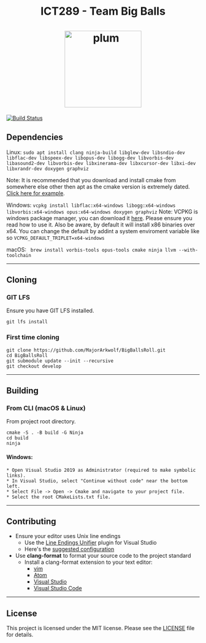 <h1 align="center">
   ICT289 - Team Big Balls
   <br>
   <br>
   <img src="https://i.imgur.com/xumKzG5.png" alt="plum" width="200"></a>
</h1>



[![Build Status](https://www.travis-ci.com/MajorArkwolf/ICT289.svg?token=cpQtXoFFuizqCsLDGgMe&branch=main)](https://www.travis-ci.com/MajorArkwolf/ICT289)

## Dependencies
Linux: ```sudo apt install clang ninja-build libglew-dev libsndio-dev libflac-dev libspeex-dev libopus-dev libogg-dev libvorbis-dev libasound2-dev libvorbis-dev libxinerama-dev
libxcursor-dev libxi-dev libxrandr-dev doxygen graphviz```

Note: It is recommended that you download and install cmake from somewhere else other then apt as the cmake version is extremely dated. [Click here for example](https://askubuntu.com/questions/355565/how-do-i-install-the-latest-version-of-cmake-from-the-command-line). 

Windows: ```vcpkg install libflac:x64-windows libogg:x64-windows libvorbis:x64-windows opus:x64-windows doxygen graphviz```
Note: VCPKG is windows package manager, you can download it [here](https://github.com/microsoft/vcpkg). Please ensure you read how to use it. Also be aware, by default it will install x86 binaries over x64. You can change the default by addint a system enviroment variable like so ``VCPKG_DEFAULT_TRIPLET=x64-windows``

macOS: ``` brew install vorbis-tools opus-tools cmake ninja llvm --with-toolchain```
___
## Cloning
### GIT LFS
Ensure you have GIT LFS installed.
```
git lfs install
```
### First time cloning
``` 
git clone https://github.com/MajorArkwolf/BigBallsRoll.git
cd BigBallsRoll
git submodule update --init --recursive
git checkout develop
```
___
## Building
### From CLI (macOS & Linux)
From project root directory.
```
cmake -S . -B build -G Ninja
cd build
ninja
```

#### Windows:
    * Open Visual Studio 2019 as Administrator (required to make symbolic links).
    * In Visual Studio, select "Continue without code" near the bottom left.
    * Select File -> Open -> Cmake and navigate to your project file.
    * Select the root CMakeLists.txt file.
___
## Contributing
* Ensure your editor uses Unix line endings
    * Use the [Line Endings Unifier][leu-dl]
      plugin for Visual Studio
    * Here's the [suggested configuration][leu-config]
* Use **clang-format** to format your source code to the project standard
    * Install a clang-format extension to your text editor:
        * [vim][clang-format-vim]
        * [Atom][clang-format-atom]
        * [Visual Studio][clang-format-vs]
        * [Visual Studio Code][clang-format-vsc]
___
## License
This project is licensed under the MIT license. Please see the [LICENSE](LICENSE) file
for details.

[clang-format-vim]: https://github.com/rhysd/vim-clang-format
[clang-format-atom]: https://atom.io/packages/clang-format
[clang-format-vsc]: https://marketplace.visualstudio.com/items?itemName=xaver.clang-format
[clang-format-vs]: https://marketplace.visualstudio.com/items?itemName=mynkow.FormatdocumentonSave
[leu-config]: https://i.imgur.com/ZONPHau.png
[leu-dl]: https://marketplace.visualstudio.com/items?itemName=JakubBielawa.LineEndingsUnifier
[VS2019-dl]: https://visualstudio.microsoft.com/thank-you-downloading-visual-studio/?sku=Community&rel=16
[vcpkg-dl]: https://github.com/microsoft/vcpkg
[brew-dl]: https://brew.sh
